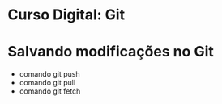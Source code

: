 # Curso Digital: Git

# Salvando modificações no Git
* comando git push
* comando git pull
* comando git fetch

